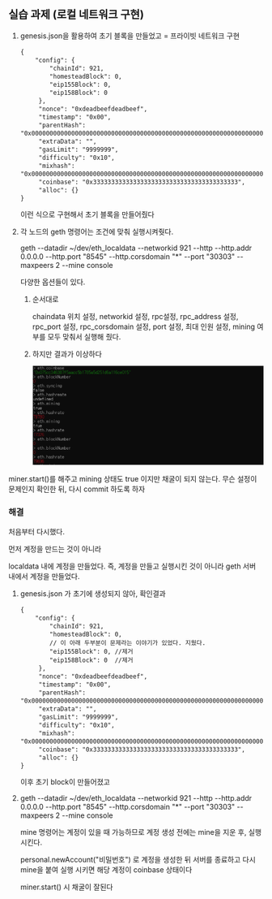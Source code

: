 ## 실습 과제 (로컬 네트워크 구현)

1. genesis.json을 활용하여 초기 블록을 만들었고  = 프라이빗 네트워크 구현

   ```
   {
       "config": {
           "chainId": 921,
           "homesteadBlock": 0,
           "eip155Block": 0,
           "eip158Block": 0
        },
        "nonce": "0xdeadbeefdeadbeef",
        "timestamp": "0x00",
        "parentHash": "0x0000000000000000000000000000000000000000000000000000000000000000",
        "extraData": "",
        "gasLimit": "9999999",
        "difficulty": "0x10",
        "mixhash": "0x0000000000000000000000000000000000000000000000000000000000000000",
        "coinbase": "0x3333333333333333333333333333333333333333",
        "alloc": {}
   }
   ```

   이런 식으로 구현해서 초기 블록을 만들어줬다

2. 각 노드의 geth 명령어는 조건에 맞춰 실행시켜줫다.

   geth --datadir ~/dev/eth_localdata --networkid 921 --http --http.addr 0.0.0.0 --http.port "8545" --http.corsdomain "*"  --port "30303" --maxpeers 2 --mine console

   다양한 옵션들이 있다.

   1. 순서대로

      chaindata 위치 설정, networkid 설정, rpc설정, rpc_address 설정, rpc_port 설정, rpc_corsdomain 설정, port 설정, 최대 인원 설정, mining 여부를 모두 맞춰서 실행해 줬다.

   2. 하지만 결과가 이상하다

      <img src="2021-08-31[PJT2_SUB1+JAVA].assets/image-20210831232546749.png" alt="image-20210831232546749" style="zoom:80%;" />

miner.start()를 해주고 mining 상태도 true 이지만 채굴이 되지 않는다. 무슨 설정이 문제인지 확인한 뒤, 다시 commit 하도록 하자



### 해결

처음부터 다시했다.

먼저 계정을 만드는 것이 아니라

localdata 내에 계정을 만들었다. 즉, 계정을 만들고 실행시킨 것이 아니라 geth 서버 내에서 계정을 만들었다.

1. genesis.json 가 초기에 생성되지 않아, 확인결과

   ```
   {
       "config": {
           "chainId": 921,
           "homesteadBlock": 0,
           // 이 아래 두부분이 문제라는 이야기가 있었다. 지웠다.
           "eip155Block": 0, //제거
           "eip158Block": 0  //제거
        },
        "nonce": "0xdeadbeefdeadbeef",
        "timestamp": "0x00",
        "parentHash": "0x0000000000000000000000000000000000000000000000000000000000000000",
        "extraData": "",
        "gasLimit": "9999999",
        "difficulty": "0x10",
        "mixhash": "0x0000000000000000000000000000000000000000000000000000000000000000",
        "coinbase": "0x3333333333333333333333333333333333333333",
        "alloc": {}
   }
   ```

   이후 초기 block이 만들어졌고

2. geth --datadir ~/dev/eth_localdata --networkid 921 --http --http.addr 0.0.0.0 --http.port "8545" --http.corsdomain "*"  --port "30303" --maxpeers 2 --mine console

   mine 명령어는 계정이 있을 때 가능하므로 계정 생성 전에는 mine을 지운 후, 실행시킨다.

   personal.newAccount("비밀번호") 로 계정을 생성한 뒤 서버를 종료하고 다시 mine을 붙여 실행 시키면 해당 계정이 coinbase 상태이다

   miner.start() 시 채굴이 잘된다

   
